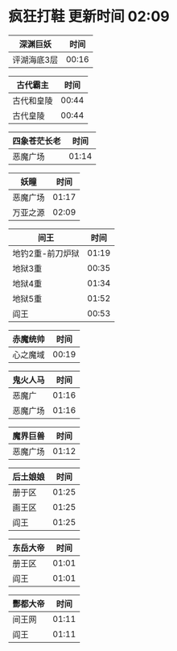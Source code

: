 # 疯狂打鞋 更新时间 02:09

| 深渊巨妖   | 时间    |
|--------|-------|
| 评湖海底3层 | 00:16 |

| 古代霸主   | 时间    |
|--------|-------|
| 古代和皇陵 | 00:44 |
| 古代皇陵 | 00:44 |

| 四象苍茫长老   | 时间    |
|--------|-------|
| 恶魔广场 | 01:14 |

| 妖瞳   | 时间    |
|--------|-------|
| 恶魔广场 | 01:17 |
| 万亚之源 | 02:09 |

| 间王   | 时间    |
|--------|-------|
| 地钓2重-前刀炉狱 | 01:19 |
| 地狱3重 | 00:35 |
| 地狱4重 | 01:34 |
| 地狱5重 | 01:52 |
| 阎王 | 00:53 |

| 赤魔统帅   | 时间    |
|--------|-------|
| 心之魔域 | 00:19 |

| 鬼火人马   | 时间    |
|--------|-------|
| 恶魔广 | 01:16 |
| 恶魔广场 | 01:16 |

| 魔界巨兽   | 时间    |
|--------|-------|
| 恶魔广场 | 01:12 |

| 后土娘娘   | 时间    |
|--------|-------|
| 册于区 | 01:25 |
| 画王区 | 01:25 |
| 阎王 | 01:25 |

| 东岳大帝   | 时间    |
|--------|-------|
| 册王区 | 01:01 |
| 阎王 | 01:01 |

| 酆都大帝   | 时间    |
|--------|-------|
| 间王网 | 01:11 |
| 阎王 | 01:11 |